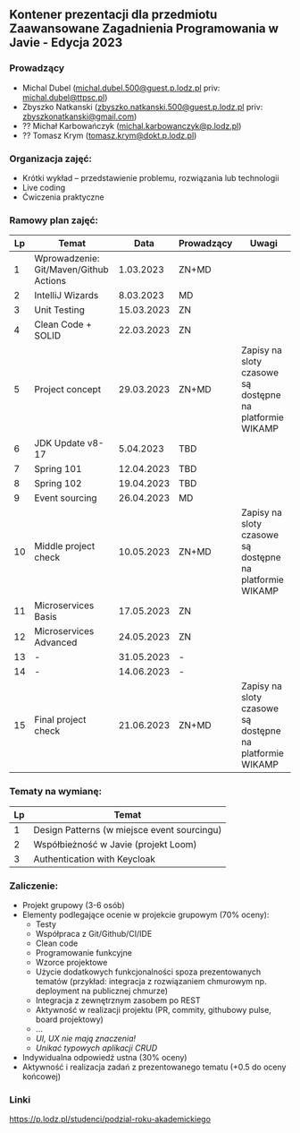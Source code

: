## Kontener prezentacji dla przedmiotu Zaawansowane Zagadnienia Programowania w Javie - Edycja 2023

### Prowadzący 
- Michal Dubel (michal.dubel.500@guest.p.lodz.pl priv: michal.dubel@ttpsc.pl)
- Zbyszko Natkanski (zbyszko.natkanski.500@guest.p.lodz.pl priv: zbyszkonatkanski@gmail.com)
- ?? Michał Karbowańczyk (michal.karbowanczyk@p.lodz.pl)
- ?? Tomasz Krym (tomasz.krym@dokt.p.lodz.pl)

### Organizacja zajęć:
- Krótki wykład – przedstawienie problemu, rozwiązania lub technologii
- Live coding
- Ćwiczenia praktyczne

### Ramowy plan zajęć: 
Lp | Temat | Data | Prowadzący | Uwagi
--- | --- | --- | --- | --- 
1 | Wprowadzenie: Git/Maven/Github Actions | 1.03.2023 | ZN+MD |
2 | IntelliJ Wizards | 8.03.2023 | MD |
3 | Unit Testing  | 15.03.2023 | ZN |
4 | Clean Code + SOLID | 22.03.2023 | ZN |
5 | Project concept | 29.03.2023 | ZN+MD | Zapisy na sloty czasowe są dostępne na platformie WIKAMP
6 | JDK Update v8-17 | 5.04.2023 | TBD | 
7 | Spring 101 | 12.04.2023 | TBD |
8 | Spring 102 | 19.04.2023 | TBD |
9 | Event sourcing | 26.04.2023 | MD |
10 | Middle project check | 10.05.2023 | ZN+MD | Zapisy na sloty czasowe są dostępne na platformie WIKAMP
11 | Microservices Basis | 17.05.2023 | ZN | 
12 | Microservices Advanced | 24.05.2023 | ZN |
13 | - | 31.05.2023 | - | 
14 | - | 14.06.2023 | - |
15 | Final project check | 21.06.2023 | ZN+MD | Zapisy na sloty czasowe są dostępne na platformie WIKAMP

### Tematy na wymianę:
Lp | Temat 
--- | --- 
1 | Design Patterns (w miejsce event sourcingu)
2 | Współbieżność w Javie (projekt Loom)
3 | Authentication with Keycloak



### Zaliczenie:
- Projekt grupowy (3-6 osób)
- Elementy podlegające ocenie w projekcie grupowym (70% oceny):
  - Testy
  - Współpraca z Git/Github/CI/IDE
  - Clean code
  - Programowanie funkcyjne
  - Wzorce projektowe
  - Użycie dodatkowych funkcjonalności spoza prezentowanych tematów (przykład: integracja z rozwiązaniem chmurowym np. deployment na publicznej chmurze)
  - Integracja z zewnętrznym zasobem po REST
  - Aktywność w realizacji projektu (PR, commity, githubowy pulse, board projektowy)
  - ...
  - *UI, UX nie mają znaczenia!*
  - *Unikać typowych aplikacji CRUD*
- Indywidualna odpowiedź ustna (30% oceny)
- Aktywność i realizacja zadań z prezentowanego tematu (+0.5 do oceny końcowej)

### Linki
https://p.lodz.pl/studenci/podzial-roku-akademickiego

